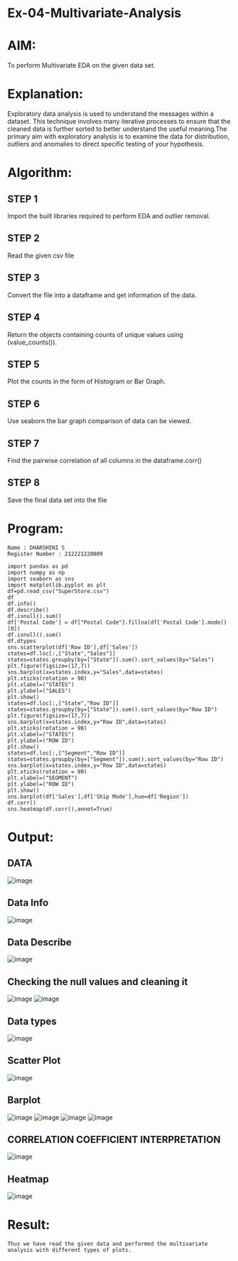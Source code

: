 # Ex-04-Multivariate-Analysis

# AIM:
To perform Multivariate EDA on the given data set.
# Explanation:
Exploratory data analysis is used to understand the messages within a dataset. This technique involves many iterative processes to ensure that the cleaned data is further sorted to better understand the useful meaning.The primary aim with exploratory analysis is to examine the data for distribution, outliers and anomalies to direct specific testing of your hypothesis.
# Algorithm:
## STEP 1
Import the built libraries required to perform EDA and outlier removal.

## STEP 2
Read the given csv file

## STEP 3
Convert the file into a dataframe and get information of the data.

## STEP 4
Return the objects containing counts of unique values using (value_counts()).

## STEP 5
Plot the counts in the form of Histogram or Bar Graph.

## STEP 6
Use seaborn the bar graph comparison of data can be viewed.

## STEP 7
Find the pairwise correlation of all columns in the dataframe.corr()

## STEP 8
Save the final data set into the file
# Program:
~~~
Name : DHARSHINI S
Register Number : 212221220009

import pandas as pd
import numpy as np
import seaborn as sns
import matplotlib.pyplot as plt
df=pd.read_csv("SuperStore.csv")
df
df.info()
df.describe()
df.isnull().sum()
df['Postal Code'] = df["Postal Code"].fillna(df['Postal Code'].mode()[0])
df.isnull().sum()
df.dtypes
sns.scatterplot(df['Row ID'],df['Sales'])
states=df.loc[:,["State","Sales"]]
states=states.groupby(by=["State"]).sum().sort_values(by="Sales")
plt.figure(figsize=(17,7))
sns.barplot(x=states.index,y="Sales",data=states)
plt.xticks(rotation = 90)
plt.xlabel=("STATES")
plt.ylabel=("SALES")
plt.show()
states=df.loc[:,["State","Row ID"]]
states=states.groupby(by=["State"]).sum().sort_values(by="Row ID")
plt.figure(figsize=(17,7))
sns.barplot(x=states.index,y="Row ID",data=states)
plt.xticks(rotation = 90)
plt.xlabel=("STATES")
plt.ylabel=("ROW ID")
plt.show()
states=df.loc[:,["Segment","Row ID"]]
states=states.groupby(by=["Segment"]).sum().sort_values(by="Row ID")
sns.barplot(x=states.index,y="Row ID",data=states)
plt.xticks(rotation = 90)
plt.xlabel=("SEGMENT")
plt.ylabel=("ROW ID")
plt.show()
sns.barplot(df['Sales'],df['Ship Mode'],hue=df['Region'])
df.corr()
sns.heatmap(df.corr(),annot=True)
~~~
# Output:
## DATA
![image](https://user-images.githubusercontent.com/113699377/230833750-4903b53b-0779-44e2-b884-2142f2d72728.png)
## Data Info
![image](https://user-images.githubusercontent.com/113699377/230833817-f876c620-c152-4f08-a8ac-3a4404745534.png)
## Data Describe
![image](https://user-images.githubusercontent.com/113699377/230833886-25526536-a6f9-4886-83a4-5246a701d5ed.png)
## Checking the null values and cleaning it
![image](https://user-images.githubusercontent.com/113699377/230834091-a12040bc-1c29-4353-80b4-5d626bdac4b6.png)
![image](https://user-images.githubusercontent.com/113699377/230834203-b34b6173-6444-4e6d-bbb2-30caeda81133.png)
## Data types
![image](https://user-images.githubusercontent.com/113699377/230834243-9c5c10b7-13b5-419d-a7e9-338f741d793b.png)
## Scatter Plot
![image](https://user-images.githubusercontent.com/113699377/230834394-b38ba5ee-2391-4d99-9f4a-edd6848d185d.png)
## Barplot
![image](https://user-images.githubusercontent.com/113699377/230834429-ed258cfa-6c96-43ff-8801-13ea478b5bba.png)
![image](https://user-images.githubusercontent.com/113699377/230834510-cfa22608-4235-4bc8-9a61-a72de4484331.png)
![image](https://user-images.githubusercontent.com/113699377/230834543-ed2bface-2f04-4896-a710-c0191916366b.png)
![image](https://user-images.githubusercontent.com/113699377/230834582-9d787235-13f7-44e7-9695-fd1cd954dc0b.png)
## CORRELATION COEFFICIENT INTERPRETATION
![image](https://user-images.githubusercontent.com/113699377/230834641-734f88ad-65bc-4c9c-8b92-98ae74a82ea6.png)
## Heatmap
![image](https://user-images.githubusercontent.com/113699377/230834736-105def8b-8dca-49ce-9f2b-c7b606d1ee29.png)
# Result:
~~~
Thus we have read the given data and performed the multivariate analysis with different types of plots.
~~~






